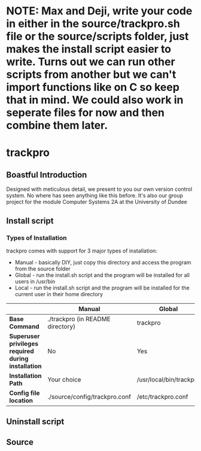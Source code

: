 # NOTE: Max and Deji, write your code in either in the source/trackpro.sh file or the source/scripts folder, just makes the install script easier to write. Turns out we can run other scripts from another but we can't import functions like on C so keep that in mind. We could also work in seperate files for now and then combine them later.

# trackpro
## Boastful Introduction
Designed with meticulous detail, we present to you our own version control system. No where has seen anything like this before. It's also our group project for the module Computer Systems 2A at the University of Dundee

## Install script
### Types of Installation
trackpro comes with support for 3 major types of installation: 
* Manual - basically DIY, just copy this directory and access the program from the source folder
* Global - run the install.sh script and the program will be installed for all users in /usr/bin
* Local - run the install.sh script and the program will be installed for the current user in their home directory

|  | Manual | Global | Local |
| --- | --- |---| ---|
| **Base Command** | ./trackpro (in README directory) | trackpro | trackpro |
| **Superuser privileges required during installation** | No | Yes | No |
| **Installation Path** | Your choice | /usr/local/bin/trackpro | $HOME/bin/trackpro
| **Config file location** | ./source/config/trackpro.conf | /etc/trackpro.conf | $HOME/.trackpro/trackpro.conf |

## Uninstall script

## Source